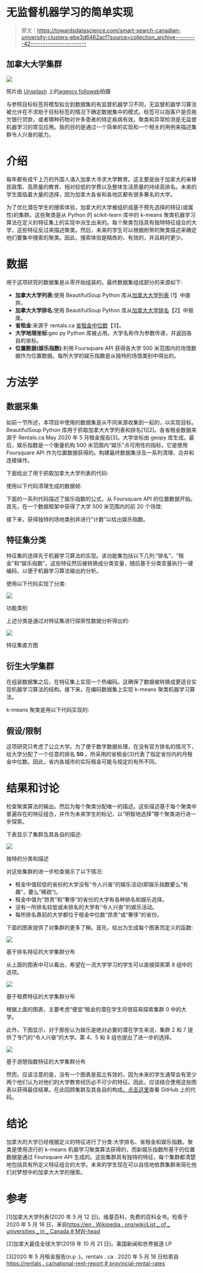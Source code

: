 # 无监督机器学习的简单实现

> 原文：<https://towardsdatascience.com/smart-search-canadian-university-clusters-ebe3d6462acf?source=collection_archive---------42----------------------->

## 加拿大大学集群

![](img/ecc94d2cf7bb15e5565e1fde2f4ae23b.png)

照片由 [Unsplash](https://unsplash.com/?utm_source=unsplash&utm_medium=referral&utm_content=creditCopyText) 上的[agency followeb](https://unsplash.com/@olloweb?utm_source=unsplash&utm_medium=referral&utm_content=creditCopyText)拍摄

与参照目标标签将模型拟合到数据集的有监督机器学习不同，无监督机器学习算法被允许在不求助于目标标签的情况下确定数据集中的模式。标签可以指客户是否拖欠银行贷款，或者哪种药物对许多患者的特定疾病有效。聚类和异常检测是无监督机器学习的常见应用。我的目的是通过一个简单的实现和一个相关的用例来描述集群令人兴奋的能力。

# 介绍

每年都有成千上万的外国人涌入加拿大寻求大学教育。这主要是由于加拿大的亲移民政策、高质量的教育、相对较低的学费以及整体生活质量的持续高排名。未来的学生面临着大量的选择，因为加拿大各省和各地区都有很多著名的大学。

为了优化潜在学生的搜索体验，加拿大的大学被组织成基于预先选择的特征(或属性)的集群。这些聚类是从 Python 的 scikit-learn 库中的 k-means 聚类机器学习算法在定义的特征集上的实现中派生出来的。每个聚类包括具有独特特征组合的大学，这些特征反过来描述聚类。然后，未来的学生可以根据附带的聚类描述来确定他们要集中搜索的聚类。因此，搜索体验是精炼的、有效的，并且耗时更少。

# 数据

用于这项研究的数据集是从零开始组装的。最终数据集组成部分的来源如下:

*   **加拿大大学列表**:使用 BeautifulSoup Python 库从[加拿大大学列表](https://en.wikipedia.org/wiki/List_of_universities_in_Canada%23mw-head) [1】中废弃。
*   **加拿大大学排名**:使用 BeautifulSoup Python 库从[加拿大大学排名](https://en.wikipedia.org/wiki/Rankings_of_universities_in_Canada%20)【2】中报废。
*   **省租金**:来源于 rentals.ca [省租金中位数](https://rentals.ca/national-rent-report%23provincial-rental-rates)【3】。
*   **大学地理坐标**:geo py Python 库被占用。大学名称作为参数传递，并返回各自的坐标。
*   **位置数据(娱乐指数)**:利用 Foursquare API 获得各大学 500 米范围内的场馆数据作为位置数据。每所大学的娱乐指数是从独特的场馆类别中得出的。

# 方法学

## 数据采集

如前一节所述，本项目中使用的数据集是从不同来源收集到一起的，以实现目标。BeautifulSoup Python 库用于抓取加拿大大学列表和排名[1][2]。各省租金数据来源于 Rentals.ca May 2020 年 5 月租金报告[3]。大学坐标由 geopy 库生成。最后，娱乐指数是一个衡量机构 500 米范围内“娱乐”点可用性的指标，它是使用 Foursquare API 作为位置数据获得的。构建最终数据集涉及一系列清理、合并和连接操作。

下面给出了用于抓取加拿大大学列表的代码:

使用以下代码清理生成的数据帧:

下面的一系列代码描述了娱乐指数的公式，从 Foursquare API 的位置数据开始。首先，在一个数据框架中获得了大学 500 米范围内的前 20 个场馆:

接下来，获得独特的场地类别并进行“计数”以给出娱乐指数。

## 特征集分类

特征集的选择先于机器学习算法的实现。该功能集包括以下几列:“排名”、“租金”和“娱乐指数”。这些特征然后被转换成分类变量，随后基于分类变量执行一键编码，以便于机器学习算法输出的分析。

使用以下代码实现了分类:

![](img/bc2d7ef8a2041956d34a46586a77ac07.png)

功能类别

上述分类是通过对特征集进行探索性数据分析得出的:

![](img/55c73908797dfbeadfea52c58f269d2a.png)

特征集直方图

## 衍生大学集群

在组装数据集之后，在特征集上实现一个热编码。这确保了数据被转换成更适合实现机器学习算法的结构。接下来，在编码数据集上实现 k-means 聚类机器学习算法。

k-means 聚类是用以下代码实现的:

## 假设/限制

这项研究只考虑了公立大学。为了便于数字数据处理，在没有官方排名的情况下，给大学分配了一个任意的排名 **50** 。所采用的省租金[3]代表了指定省份内的月租金中位数。因此，省内各城市的实际租金可能与规定的有所不同。

# 结果和讨论

检查聚类算法的输出。然后为每个聚类分配唯一的描述。这些描述基于每个聚类中普遍存在的特征组合，并作为未来学生的标记，以“明智地选择”哪个聚类进行进一步探索。

下表显示了集群及其各自的描述:

![](img/a27c09f6312d6e90c432e146d97a8adc.png)

独特的分类和描述

对这些集群的进一步检查揭示了以下情况:

*   租金中值较低的省份的大学没有“令人兴奋”的娱乐活动(即娱乐指数要么“有趣”，要么“稀疏”)。
*   租金中值为“昂贵”和“奢侈”的省份的大学有各种排名和娱乐选择。
*   没有一所排名较低或未排名的大学有“令人兴奋”的娱乐活动。
*   每所排名靠前的大学都位于租金中位数“昂贵”或“奢侈”的省份。

下面的图表提供了对集群的更多了解。首先，给出为生成每个图表而定义的函数:

![](img/3b5d36353f265ce60c55d1594819f86f.png)

基于排名特征的大学集群分布

从上面的图表中可以看出，希望在一流大学学习的学生可以直接探索第 8 组中的选项。

![](img/0839201c974b0fde3437b2ec0db33697.png)

基于租费特征的大学集群分布

根据上面的图表，主要考虑“便宜”租金的潜在学生将很容易探索集群 0 中的大学。

此外，下图显示，对于那些认为娱乐是绝对必要的潜在学生来说，集群 2 和 7 提供了专门的“令人兴奋”的大学。第 4、5 和 8 组也提出了进一步的选择。

![](img/257f2ff4baa0c51d145d835ffab66e91.png)

基于游憩指数特征的大学集群分布

然而，应该注意的是，没有一个图表是孤立有效的，因为未来的学生通常会有至少两个他们认为对他们的大学教育经历必不可少的特征。因此，应该结合使用这些图表以获得最佳结果。在此回顾集群及其各自的构成[。点击](https://drive.google.com/file/d/1ivqh7nA_8-EUfb24iVnc3Y1QUIiJCEhf/view?usp=sharing)[这里](https://github.com/adejokun/Coursera_Capstone/blob/master/Smart%20Search_Canadian%20University%20Clustering.ipynb)查看 GitHub 上的代码。

# 结论

加拿大的大学已经根据定义的特征进行了分类:大学排名、省租金和娱乐指数。聚类是使用流行的 k-means 机器学习聚类算法获得的，而新娱乐指数所基于的位置数据是通过 Foursquare API 生成的。这些集群具有独特的特征，每个集群都清楚地包括具有所定义特征组合的大学。未来的学生现在可以自信地依靠集群来简化他们对梦想中的加拿大大学的搜索。

# 参考

[1]加拿大大学列表(2020 年 5 月 12 日)。维基百科，免费的百科全书。检索于 2020 年 5 月 18 日，来自[https://en . Wikipedia . org/wiki/List _ of _ universities _ in _ Canada # MW-head](https://en.wikipedia.org/wiki/List_of_universities_in_Canada#mw-head)

[2]加拿大最佳全球大学(2019 年 10 月 21 日)。美国新闻和世界报道 LP

[3]2020 年 5 月租金报告(n.p .)。rentals . ca . 2020 年 5 月 18 日检索自[https://rentals . ca/national-rent-report # provincial-rental-rates](https://rentals.ca/national-rent-report#provincial-rental-rates)